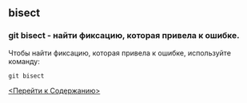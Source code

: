 ## bisect

### **git bisect** - найти фиксацию, которая привела к ошибке.


Чтобы найти фиксацию, которая привела к ошибке, используйте команду:
```bash=
git bisect
```
[<Перейти к Содержанию>](./readme.md)